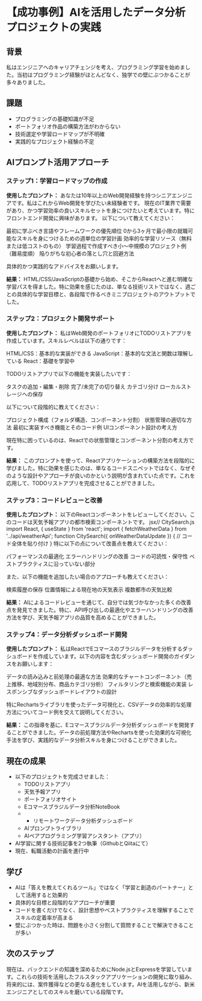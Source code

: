 # 【成功事例】AIを活用したデータ分析プロジェクトの実践

## 背景
私はエンジニアへのキャリアチェンジを考え、プログラミング学習を始めました。当初はプログラミング経験がほとんどなく、独学での壁にぶつかることが多々ありました。

## 課題
- プログラミングの基礎知識が不足
- ポートフォリオ作品の構築方法がわからない
- 技術選定や学習ロードマップが不明確
- 実践的なプロジェクト経験の不足

## AIプロンプト活用アプローチ

### ステップ1：学習ロードマップの作成

**使用したプロンプト：**
あなたは10年以上のWeb開発経験を持つシニアエンジニアです。私はこれからWeb開発を学びたい未経験者です。
現在のIT業界で需要があり、かつ学習効率の良いスキルセットを身につけたいと考えています。特にフロントエンド開発に興味があります。
以下について教えてください：

最初に学ぶべき言語やフレームワークの優先順位
0から3ヶ月で最小限の就職可能なスキルを身につけるための週単位の学習計画
効率的な学習リソース（無料または低コストのもの）
学習過程で作成すべき小〜中規模のプロジェクト例（難易度順）
陥りがちな初心者の落とし穴と回避方法

具体的かつ実践的なアドバイスをお願いします。

**結果：**
HTML/CSS/JavaScriptの基礎から始め、そこからReactへと進む明確な学習パスを得ました。特に効果を感じたのは、単なる技術リストではなく、週ごとの具体的な学習目標と、各段階で作るべきミニプロジェクトのアウトプットでした。

### ステップ2：プロジェクト開発サポート

**使用したプロンプト：**
私はWeb開発のポートフォリオにTODOリストアプリを作成しています。スキルレベルは以下の通りです：

HTML/CSS：基本的な実装ができる
JavaScript：基本的な文法と関数は理解している
React：基礎を学習中

TODOリストアプリで以下の機能を実装したいです：

タスクの追加・編集・削除
完了/未完了の切り替え
カテゴリ分け
ローカルストレージへの保存

以下について段階的に教えてください：

プロジェクト構成（フォルダ構造、コンポーネント分割）
状態管理の適切な方法
最初に実装すべき機能とそのコード例
UIコンポーネント設計の考え方

現在特に困っているのは、Reactでの状態管理とコンポーネント分割の考え方です。

**結果：**
このプロンプトを使って、Reactアプリケーションの構築方法を段階的に学びました。特に効果を感じたのは、単なるコードスニペットではなく、なぜそのような設計やアプローチが良いのかという説明が含まれていた点です。これを応用して、TODOリストアプリを完成させることができました。

### ステップ3：コードレビューと改善

**使用したプロンプト：**
以下のReactコンポーネントをレビューしてください。このコードは天気予報アプリの都市検索コンポーネントです。
jsx// CitySearch.js
import React, { useState } from 'react';
import { fetchWeatherData } from '../api/weatherApi';
function CitySearch({ onWeatherDataUpdate }) {
  // コード全体を貼り付け
}
特に以下の点について改善点を教えてください：

パフォーマンスの最適化
エラーハンドリングの改善
コードの可読性・保守性
ベストプラクティスに沿っていない部分

また、以下の機能を追加したい場合のアプローチも教えてください：

検索履歴の保存
位置情報による現在地の天気表示
複数都市の天気比較


**結果：**
AIによるコードレビューを通じて、自分では気づかなかった多くの改善点を発見できました。特に、API呼び出しの最適化やエラーハンドリングの改善方法を学び、天気予報アプリの品質を高めることができました。

### ステップ4：データ分析ダッシュボード開発

**使用したプロンプト：**
私はReactでEコマースのブラジルデータを分析するダッシュボードを作成しています。以下の内容を含むダッシュボード開発のガイダンスをお願いします：

データの読み込みと前処理の最適な方法
効果的なチャートコンポーネント（売上推移、地域別分布、商品カテゴリ分析）
フィルタリングと検索機能の実装
レスポンシブなダッシュボードレイアウトの設計

特にRechartsライブラリを使ったデータ可視化と、CSVデータの効率的な処理方法についてコード例を交えて説明してください。

**結果：**
この指導を基に、Eコマースブラジルデータ分析ダッシュボードを開発することができました。データの前処理方法やRechartsを使った効果的な可視化手法を学び、実践的なデータ分析スキルを身につけることができました。

## 現在の成果
- 以下のプロジェクトを完成させました：
  - TODOリストアプリ
  - 天気予報アプリ
  - ポートフォリオサイト
  - Eコマースブラジルデータ分析NoteBook
  -  - リモートワークデータ分析ダッシュボード
  - AIプロンプトライブラリ
  - AIペアプログラミング学習アシスタント（アプリ）
- AI学習に関する技術記事を2つ執筆（GithubとQiitaにて）
- 現在、転職活動の計画を進行中

## 学び
- AIは「答えを教えてくれるツール」ではなく「学習と創造のパートナー」として活用すると効果的
- 具体的な目標と段階的なアプローチが重要
- コードを書くだけでなく、設計思想やベストプラクティスを理解することでスキルの定着率が高まる
- 壁にぶつかった時は、問題を小さく分割して質問することで解決できることが多い

## 次のステップ
現在は、バックエンドの知識を深めるためにNode.jsとExpressを学習しています。これらの技術を活用したフルスタックアプリケーションの開発に取り組み、将来的には、案件獲得などの更なる進化をしています。AIを活用しながら、新米エンジニアとしてのスキルを磨いている段階です。

